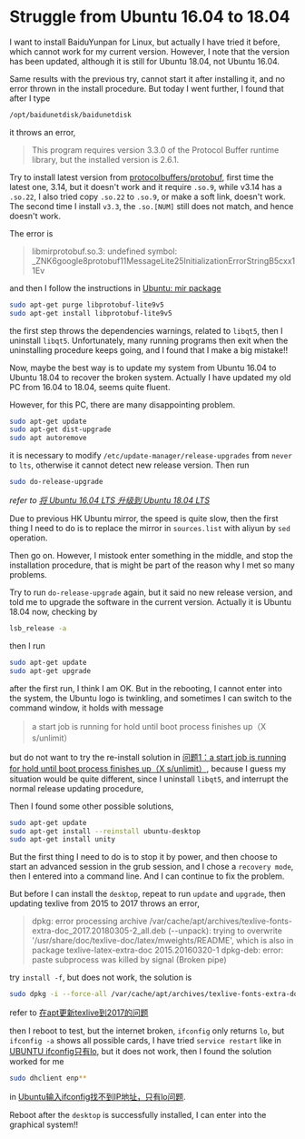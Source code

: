 # Struggle from Ubuntu 16.04 to 18.04

I want to install BaiduYunpan for Linux, but actually I have tried it before, which cannot work for my current version. However, I note that the version has been updated, although it is still for Ubuntu 18.04, not Ubuntu 16.04. 

Same results with the previous try, cannot start it after installing it, and no error thrown in the install procedure. But today I went further, I found that after I type

```bash
/opt/baidunetdisk/baidunetdisk 
```

it throws an error,

> This program requires version 3.3.0 of the Protocol Buffer runtime library, but the installed version is 2.6.1.

Try to install latest version from [protocolbuffers/protobuf](https://github.com/protocolbuffers/protobuf), first time the latest one, 3.14, but it doesn't work and it require `.so.9`, while v3.14 has a `.so.22`, I also tried copy `.so.22` to `.so.9`, or make a soft link, doesn't work. The second time I install `v3.3`, the `.so.[NUM]` still does not match, and hence doesn't work.

The error is 

> libmirprotobuf.so.3: undefined symbol: _ZNK6google8protobuf11MessageLite25InitializationErrorStringB5cxx11Ev

and then I follow the instructions in [Ubuntu: mir package](https://bugs.launchpad.net/ubuntu/+source/mir/+bug/1527137)

```bash
sudo apt-get purge libprotobuf-lite9v5
sudo apt-get install libprotobuf-lite9v5
```

the first step throws the dependencies warnings, related to `libqt5`, then I uninstall `libqt5`. Unfortunately, many running programs then exit when the uninstalling procedure keeps going, and I found that I make a big mistake!!

Now, maybe the best way is to update my system from Ubuntu 16.04 to Ubuntu 18.04 to recover the broken system. Actually I have updated my old PC from 16.04 to 18.04, seems quite fluent.

However, for this PC, there are many disappointing problem.

```bash
sudo apt-get update
sudo apt-get dist-upgrade
sudo apt autoremove
```

it is necessary to modify `/etc/update-manager/release-upgrades` from `never` to `lts`, otherwise it cannot detect new release version. Then run

```bash
sudo do-release-upgrade
```

_refer to [将 Ubuntu 16.04 LTS 升级到 Ubuntu 18.04 LTS](https://jingyan.baidu.com/article/2f9b480de8b64941cb6cc2a1.html)_

Due to previous HK Ubuntu mirror, the speed is quite slow, then the first thing I need to do is to replace the mirror in `sources.list` with aliyun by `sed` operation.

Then go on. However, I mistook enter something in the middle, and stop the installation procedure, that is might be part of the reason why I met so many problems.

Try to run `do-release-upgrade` again, but it said no new release version, and told me to upgrade the software in the current version. Actually it is Ubuntu 18.04 now, checking by

```bash
lsb_release -a
```

then I run 

```bash
sudo apt-get update
sudo apt-get upgrade
```

after the first run, I think I am OK. But in the rebooting, I cannot enter into the system, the Ubuntu logo is twinkling, and sometimes I can switch to the command window, it holds with message

> a start job is running for hold until boot process finishes up（X s/unlimit）

but do not want to try the re-install solution in [问题1：a start job is running for hold until boot process finishes up（X s/unlimit）](https://blog.csdn.net/Natsume_Z_Kenshin/article/details/81283828), because I guess my situation would be quite different, since I uninstall `libqt5`, and interrupt the normal release updating procedure, 

Then I found some other possible solutions,

```bash
sudo apt-get update
sudo apt-get install --reinstall ubuntu-desktop
sudo apt-get install unity
```

But the first thing I need to do is to stop it by power, and then choose to start an advanced session in the grub session, and I chose a `recovery mode`, then I entered into a command line. And I can continue to fix the problem.

But before I can install the `desktop`, repeat to run `update` and `upgrade`, then updating texlive from 2015 to 2017 throws an error,

> dpkg: error processing archive /var/cache/apt/archives/texlive-fonts-extra-doc_2017.20180305-2_all.deb (--unpack):
> trying to overwrite '/usr/share/doc/texlive-doc/latex/mweights/README', which is also in package texlive-latex-extra-doc 2015.20160320-1
> dpkg-deb: error: paste subprocess was killed by signal (Broken pipe)

try `install -f`, but does not work, the solution is

```bash
sudo dpkg -i --force-all /var/cache/apt/archives/texlive-fonts-extra-doc_2017.20180305-2_all.deb
```

refer to [在apt更新texlive到2017的问题](https://debug.fanzheng.org/post/problem-when-update-texlive.html)

then I reboot to test, but the internet broken, `ifconfig` only returns `lo`, but `ifconfig -a` shows all possible cards, I have tried `service restart` like in [UBUNTU ifconfig只有lo](https://blog.csdn.net/zhukangle/article/details/75370538), but it does not work, then I found the solution worked for me

```bash
sudo dhclient enp**
```

in [Ubuntu输入ifconfig找不到IP地址，只有lo问题](https://blog.csdn.net/weixin_42116341/article/details/81410805).

Reboot after the `desktop` is successfully installed, I can enter into the graphical system!!


